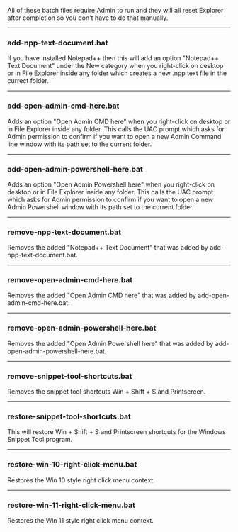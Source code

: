 All of these batch files require Admin to run and they will all reset Explorer after completion so you don't have to do that manually.

---

### add-npp-text-document.bat
  
If you have installed Notepad++ then this will add an option "Notepad++ Text Document" under the New category when you right-click on desktop or in File Explorer inside any folder which creates a new .npp text file in the currect folder.

---

### add-open-admin-cmd-here.bat
  
Adds an option "Open Admin CMD here" when you right-click on desktop or in File Explorer inside any folder. This calls the UAC prompt which asks for Admin permission to confirm if you want to open a new Admin Command line window with its path set to the current folder.

---

### add-open-admin-powershell-here.bat
  
Adds an option "Open Admin Powershell here" when you right-click on desktop or in File Explorer inside any folder. This calls the UAC prompt which asks for Admin permission to confirm if you want to open a new Admin Powershell window with its path set to the current folder.

---

### remove-npp-text-document.bat
  
Removes the added "Notepad++ Text Document" that was added by add-npp-text-document.bat.

---

### remove-open-admin-cmd-here.bat
  
Removes the added "Open Admin CMD here" that was added by add-open-admin-cmd-here.bat.

---

### remove-open-admin-powershell-here.bat
  
Removes the added "Open Admin Powershell here" that was added by add-open-admin-powershell-here.bat.

---

### remove-snippet-tool-shortcuts.bat
  
Removes the snippet tool shortcuts Win + Shift + S and Printscreen.

---

### restore-snippet-tool-shortcuts.bat
  
This will restore Win + Shift + S and Printscreen shortcuts for the Windows Snippet Tool program.

---

### restore-win-10-right-click-menu.bat
  
Restores the Win 10 style right click menu context.

---

### restore-win-11-right-click-menu.bat
  
Restores the Win 11 style right click menu context.
